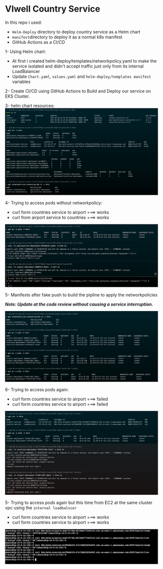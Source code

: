 # VIwell Country Service

In this repo i used:
- `Helm-Deploy` directory to deploy country service as a Helm chart 
- `manifest`directory to deploy it as a normal k8s manifest
- GitHub Actions as a CI/CD

1- Using Helm chart:
- At first i created helm-deploy/templates/networkpolicy.yaml to make the service isolated and didn't accept traffic just only from its internal LoadBalancer
- Update `Chart.yaml`, `values.yaml` and `helm-deploy/templates manifest` variables

2- Create CI/CD using GitHub Actions to Build and Deploy our service on EKS Cluster.

3- helm chart resources: 
![manifest](screenshoots/manifestsOnCluster.png)

4- Trying to access pods without networkpolicy:

  - curl form countries service to airport ===> works
  - curl from airport service to countries ===> works
  
![manifest](screenshoots/access_pods_without_networkPolicy.png)

5- Manifests after fake push to build the pipline to apply the networkpolicies 

***Note: Update at the code review without causing a service interruption.***

![manifest](screenshoots/afterApplyingNetworkPolicy-1.png)

6- Trying to access pods again:

  - curl form countries service to airport ===> failed
  - curl form countries service to airport ===> failed

![manifest](screenshoots/afterApplyingNetworkPolicy-2.png)

5- Trying to access pods again but this time from EC2 at the same cluster vpc using the `internal loadbalncer`

  - curl form countries service to airport ===> works
  - curl form countries service to airport ===> works

![manifest](screenshoots/accessPodsFromEc2InTheSameVPC.png)
